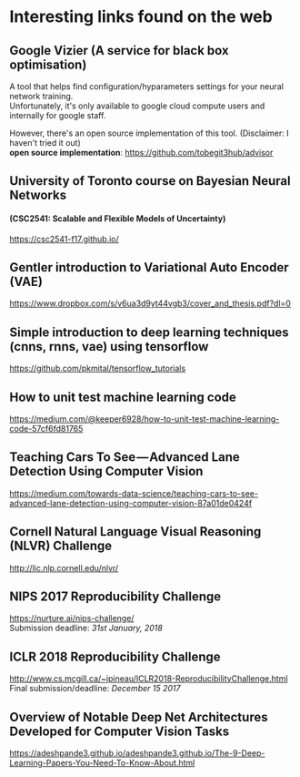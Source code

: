 # Interesting links found on the web

## Google Vizier (A service for black box optimisation)
A tool that helps find configuration/hyparameters settings for your neural network training.  
Unfortunately, it's only available to google cloud compute users and internally for google staff.  
  
However, there's an open source implementation of this tool. (Disclaimer: I haven't tried it out)  
**open source implementation**: https://github.com/tobegit3hub/advisor


## University of Toronto course on Bayesian Neural Networks
#### (CSC2541: Scalable and Flexible Models of Uncertainty)  
https://csc2541-f17.github.io/

## Gentler introduction to Variational Auto Encoder (VAE)
https://www.dropbox.com/s/v6ua3d9yt44vgb3/cover_and_thesis.pdf?dl=0

## Simple introduction to deep learning techniques (cnns, rnns, vae) using tensorflow
https://github.com/pkmital/tensorflow_tutorials

## How to unit test machine learning code
https://medium.com/@keeper6928/how-to-unit-test-machine-learning-code-57cf6fd81765

## Teaching Cars To See — Advanced Lane Detection Using Computer Vision
https://medium.com/towards-data-science/teaching-cars-to-see-advanced-lane-detection-using-computer-vision-87a01de0424f

## Cornell Natural Language Visual Reasoning (NLVR) Challenge
http://lic.nlp.cornell.edu/nlvr/

## NIPS 2017 Reproducibility Challenge
https://nurture.ai/nips-challenge/  
Submission deadline: *31st January, 2018*

## ICLR 2018 Reproducibility Challenge
http://www.cs.mcgill.ca/~jpineau/ICLR2018-ReproducibilityChallenge.html  
Final submission/deadline: *December 15 2017*

## Overview of Notable Deep Net Architectures Developed for Computer Vision Tasks
https://adeshpande3.github.io/adeshpande3.github.io/The-9-Deep-Learning-Papers-You-Need-To-Know-About.html
